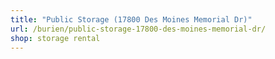 ```yaml
---
title: "Public Storage (17800 Des Moines Memorial Dr)"
url: /burien/public-storage-17800-des-moines-memorial-dr/
shop: storage rental
---
```


